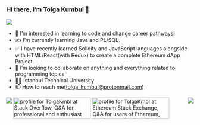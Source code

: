 ### Hi there, I’m Tolga Kumbul 👋

![](https://komarev.com/ghpvc/?username=your-github-TolgaKmbl&color=blueviolet&style=flat-square&label=Visitors)

- 👀 I’m interested in learning to code and change career pathways!
- ✍ I’m currently learning Java and PL/SQL.
- ✅ I have recently learned Solidity and JavaScript languages alongside with HTML/React(with Redux) to create a complete Ethereum dApp Project.
- 🤝 I’m looking to collaborate on anything and everything related to programming topics
- 👨‍🎓 Istanbul Technical University
- 📫 How to reach me(tolga_kumbul@protonmail.com) 


<a href="https://tolgakmbl.github.io/">
  <img align="left" src="https://github-readme-stats.vercel.app/api/top-langs/?username=TolgaKmbl&layout=compact&theme=github_dark&hide_border=true" />
</a> 

<a href="https://tolgakmbl.github.io/">
  <img align="right" src="https://github-readme-stats.vercel.app/api?username=TolgaKmbl&show_icons=true&theme=github_dark&hide_border=true" />
</a> 


 <a href="https://stackoverflow.com/users/16265598/tolgakmbl"><img align="left" src="https://stackoverflow.com/users/flair/16265598.png?theme=dark" width="208" height="58" alt="profile for TolgaKmbl at Stack Overflow, Q&amp;A for professional and enthusiast programmers" title="profile for TolgaKmbl at Stack Overflow, Q&amp;A for professional and enthusiast programmers"></a>
<a href="https://ethereum.stackexchange.com/users/78822/tolgakmbl"><img align="center" src="https://ethereum.stackexchange.com/users/flair/78822.png?theme=dark" width="208" height="58" alt="profile for TolgaKmbl at Ethereum Stack Exchange, Q&amp;A for users of Ethereum, the decentralized application platform and smart contract enabled blockchain" title="profile for TolgaKmbl at Ethereum Stack Exchange, Q&amp;A for users of Ethereum, the decentralized application platform and smart contract enabled blockchain"></a>










